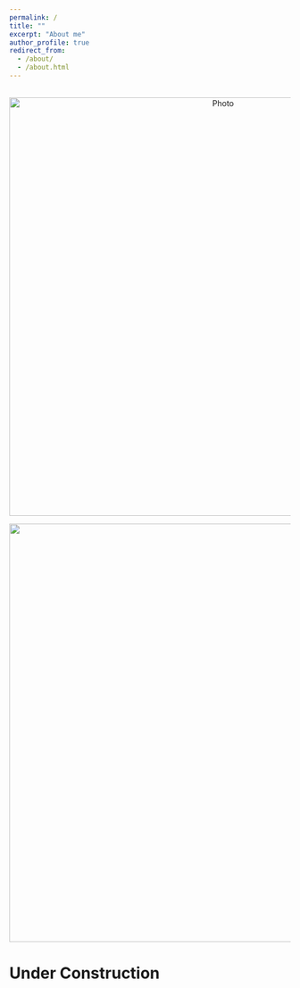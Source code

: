```yaml
---
permalink: /
title: ""
excerpt: "About me"
author_profile: true
redirect_from: 
  - /about/
  - /about.html
---
```


<p align="center">
  <img src="https://maozirui.github.io/images/Computational_Mechanics.png?raw=true" alt="Photo" style="width: 750px;"/> 
</p>

<p align="center">
<img src="https://maozirui.github.io/images/Shear Peeling Process.gif" width="750"/>
</p>


# Under Construction
